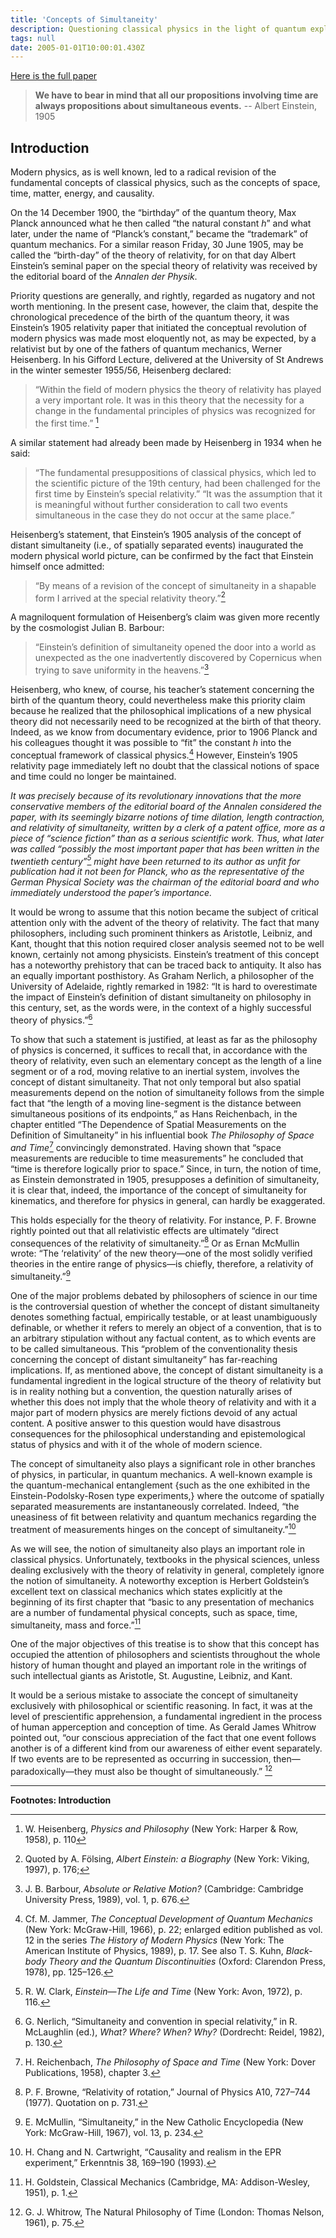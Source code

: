 ```yaml
---
title: 'Concepts of Simultaneity'
description: Questioning classical physics in the light of quantum exploration.
tags: null
date: 2005-01-01T10:00:01.430Z
---
```


[Here is the full paper](/references/Concepts-of-simultaneity-from-antiquity-to-einstein-and-beyond.pdf)

> **We have to bear in mind that all our propositions involving time are always propositions about simultaneous events.**
> -- Albert Einstein, 1905

## Introduction

Modern physics, as is well known, led to a radical revision of the fundamental concepts of classical physics, such as the concepts of space, time, matter, energy, and causality.

On the 14 December 1900, the “birthday” of the quantum theory, Max Planck announced what he then called “the natural constant _h_” and what later, under the name of “Planck’s constant,” became the “trademark” of quantum mechanics. For a similar reason Friday, 30 June 1905, may be called the “birth-day” of the theory of relativity, for on that day Albert Einstein’s seminal paper on the special theory of relativity was received by the editorial board of the _Annalen der Physik_.

Priority questions are generally, and rightly, regarded as nugatory and not worth mentioning. In the present case, however, the claim that, despite the chronological precedence of the birth of the quantum theory, it was Einstein’s 1905 relativity paper that initiated the conceptual revolution of modern physics was made most eloquently not, as may be expected, by a relativist but by one of the fathers of quantum mechanics, Werner Heisenberg. In his Gifford Lecture, delivered at the University of St Andrews in the winter semester 1955/56,
Heisenberg declared:

> “Within the field of modern physics the theory of relativity has played a very important role. It was in this theory that the necessity for a change in the fundamental principles of physics was recognized for the first time.” [^5]

A similar statement had already been made by Heisenberg in 1934 when he said:

> “The fundamental presuppositions of classical physics, which led to the scientific picture of the 19th century, had been challenged for the first time by Einstein’s special relativity.”
> “It was the assumption that it is meaningful without further consideration to call two events simultaneous in the case they do not occur at the same place.”

Heisenberg’s statement, that Einstein’s 1905 analysis of the concept of distant simultaneity (i.e., of spatially separated events) inaugurated the modern physical world picture, can be confirmed by the fact that Einstein himself once admitted:

> “By means of a revision of the concept of simultaneity in a shapable form I arrived at the special relativity theory.”[^7]

A magniloquent formulation of Heisenberg’s claim was given more recently by the cosmologist Julian B. Barbour:

> “Einstein’s definition of simultaneity opened the door into a world as unexpected as the one inadvertently discovered by Copernicus when trying to save uniformity in the heavens.”[^8]

Heisenberg, who knew, of course, his teacher’s statement concerning the birth of the quantum theory, could nevertheless make this priority claim because he realized that the philosophical implications of a new physical theory did not necessarily need to be recognized at the birth of that theory. Indeed, as we know from documentary evidence, prior to 1906 Planck and his colleagues thought it was possible to “fit” the constant _h_ into the conceptual framework of classical physics.[^9] However, Einstein’s 1905 relativity page immediately left no doubt that the classical notions of space and time could no longer be maintained.

_It was precisely because of its revolutionary innovations that the more conservative members of the editorial board of the Annalen considered the paper, with its seemingly bizarre notions of time dilation, length contraction, and relativity of simultaneity, written by a clerk of a patent office, more as a piece of “science fiction” than as a serious scientific work. Thus, what later was called “possibly the most important paper that has been written in the twentieth century”[^11] might have been returned to its author as unfit for publication had it not been for Planck, who as the representative of the German Physical Society was the chairman of the editorial board and who immediately understood the paper’s importance._

It would be wrong to assume that this notion became the subject of critical attention only with the advent of the theory of relativity. The fact that many philosophers, including such prominent thinkers as Aristotle, Leibniz, and Kant, thought that this notion required closer analysis seemed not to be well known, certainly not among physicists. Einstein’s treatment of this concept has a noteworthy prehistory that can be traced back to antiquity. It also has an equally important posthistory. As Graham Nerlich, a philosopher of the University of Adelaide, rightly remarked in 1982: “It is hard to overestimate the impact of Einstein’s definition of distant simultaneity on philosophy in this century, set, as the words were, in the context of a highly successful theory of physics.”[^12]

To show that such a statement is justified, at least as far as the philosophy of physics is concerned, it suffices to recall that, in accordance with the theory of relativity, even such an elementary concept as the length of a line segment or of a rod, moving relative to an inertial system, involves the concept of distant simultaneity. That not only temporal but also spatial measurements depend on the notion of simultaneity follows from the simple fact that “the length of a moving line-segment is the distance between simultaneous positions of its endpoints,” as Hans Reichenbach, in the chapter entitled “The Dependence of Spatial Measurements on the Definition of Simultaneity” in his influential book _The Philosophy of Space and Time_[^13] convincingly demonstrated. Having shown that “space measurements are reducible to time measurements” he concluded that “time is therefore logically prior to space.” Since, in turn, the notion of time, as Einstein demonstrated in 1905, presupposes a definition of simultaneity, it is clear that, indeed, the importance of the concept of simultaneity for kinematics, and therefore for physics in general, can hardly be exaggerated.

This holds especially for the theory of relativity. For instance, P. F. Browne rightly pointed out that all relativistic effects are ultimately “direct consequences of the relativity of simultaneity.”[^14] Or as Ernan McMullin wrote: “The ‘relativity’ of the new theory—one of the most solidly verified theories in the entire range of physics—is chiefly, therefore, a relativity of simultaneity.”[^15]

One of the major problems debated by philosophers of science in our time is the controversial question of whether the concept of distant simultaneity denotes something factual, empirically testable, or at least unambiguously definable, or whether it refers to merely an object of a convention, that is to an arbitrary stipulation without any factual content, as to which events are to be called simultaneous. This “problem of the conventionality thesis concerning the concept of distant simultaneity” has far-reaching implications. If, as mentioned above, the concept of distant simultaneity is a fundamental ingredient in the logical structure of the theory of relativity but is in reality nothing but a convention, the question naturally arises of whether this does not imply that the whole theory of relativity and with it a major part of modern physics are merely fictions devoid of any actual content. A positive answer to this question would have disastrous consequences for the philosophical understanding and epistemological status of physics and with it of the whole of modern science.

The concept of simultaneity also plays a significant role in other branches of physics, in particular, in quantum mechanics. A well-known example is the quantum-mechanical entanglement {such as the one exhibited in the Einstein-Podolsky-Rosen type experiments,} where the outcome of spatially separated measurements are instantaneously correlated. Indeed, “the uneasiness of fit between relativity and quantum mechanics regarding the treatment of measurements hinges on the concept of simultaneity.”[^16]

As we will see, the notion of simultaneity also plays an important role in classical physics. Unfortunately, textbooks in the physical sciences, unless dealing exclusively with the theory of relativity in general, completely ignore the notion of simultaneity. A noteworthy exception is Herbert Goldstein’s excellent text on classical mechanics which states explicitly at the beginning of its first chapter that “basic to any presentation of mechanics are a number of fundamental physical concepts, such as space, time, simultaneity, mass and force.”[^17]

One of the major objectives of this treatise is to show that this concept has occupied the attention of philosophers and scientists throughout the whole history of human thought and played an important role in the writings of such intellectual giants as Aristotle, St. Augustine, Leibniz, and Kant.

It would be a serious mistake to associate the concept of simultaneity exclusively with philosophical or scientific reasoning. In fact, it was at the level of prescientific apprehension, a fundamental ingredient in the process of human apperception and conception of time. As Gerald James Whitrow pointed out, “our conscious appreciation of the fact that one event follows another is of a different kind from our awareness of either event separately.
If two events are to be represented as occurring in succession, then—paradoxically—they must also be thought of simultaneously.” [^18]

---

**Footnotes: Introduction**

[^5]: W. Heisenberg, _Physics and Philosophy_ (New York: Harper & Row, 1958), p. 110
[^7]: Quoted by A. Fölsing, _Albert Einstein: a Biography_ (New York: Viking, 1997), p. 176;
[^8]: J. B. Barbour, _Absolute or Relative Motion?_ (Cambridge: Cambridge University Press, 1989), vol. 1, p. 676.
[^9]: Cf. M. Jammer, _The Conceptual Development of Quantum Mechanics_ (New York: McGraw-Hill, 1966), p. 22; enlarged edition published as vol. 12 in the series _The History of Modern Physics_ (New York: The American Institute of Physics, 1989), p. 17. See also T. S. Kuhn, _Black-body Theory and the Quantum Discontinuities_ (Oxford: Clarendon Press, 1978), pp. 125–126.
[^11]: R. W. Clark, _Einstein—The Life and Time_ (New York: Avon, 1972), p. 116.
[^12]: G. Nerlich, “Simultaneity and convention in special relativity,” in R. McLaughlin (ed.), _What? Where? When? Why?_ (Dordrecht: Reidel, 1982), p. 130.
[^13]: H. Reichenbach, _The Philosophy of Space and Time_ (New York: Dover Publications, 1958), chapter 3.
[^14]: P. F. Browne, “Relativity of rotation,” Journal of Physics A10, 727–744 (1977). Quotation on p. 731.
[^15]: E. McMullin, “Simultaneity,” in the New Catholic Encyclopedia (New York: McGraw-Hill, 1967), vol. 13, p. 234.
[^16]: H. Chang and N. Cartwright, “Causality and realism in the EPR experiment,” Erkenntnis 38, 169–190 (1993).
[^17]: H. Goldstein, Classical Mechanics (Cambridge, MA: Addison-Wesley, 1951), p. 1.
[^18]: G. J. Whitrow, The Natural Philosophy of Time (London: Thomas Nelson, 1961), p. 75.

